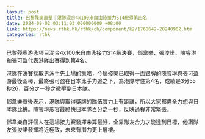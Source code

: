 ```yaml
---
layout: post
title: 巴黎殘奧直擊｜港隊混合4x100米自由泳接力S14級得第四名
date: 2024-09-02 03:11:03.000000000 +08:00
link: https://news.rthk.hk/rthk/ch/component/k2/1768642-20240902.htm
categories: rthk
---
```


巴黎殘奧游泳項目混合4x100米自由泳接力S14級決賽，鄧韋樂、張浚諾、陳睿琳和張可盈代表港隊出賽得到第4名。

港隊在決賽採取男泳手先上場的策略，今屆殘奧已取得一面銀牌的陳睿琳與張可盈游最後兩棒，最終張可盈在日本泳手力追之下，為港隊守住第4名，成績是3分55秒26，百分之一秒之微壓倒日本隊。

鄧韋樂賽後表示，港隊與取得獎牌的隊伍實力上有距離，所以大家都盡全力想與日本隊比拚。陳睿琳形容最終快日本隊百分之一秒，反映過程非常緊張。

鄧韋樂自評個人在這場接力賽發揮未算最好，全靠隊友合力才能達到目標，他讚隊友張浚諾發揮將近極致，未來有潛力更上層樓。

